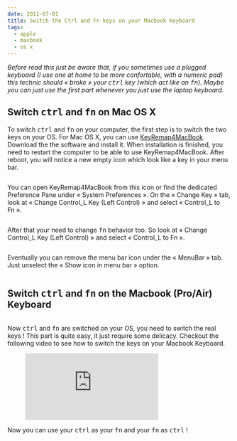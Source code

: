 ```yaml
---
date: 2011-07-01
title: Switch the Ctrl and Fn keys on your Macbook Keyboard
tags:
  - apple
  - macbook
  - os x
---
```


_Before read this just be aware that, if you sometimes use a plugged keyboard (I
use one at home to be more confortable, with a numeric pad) this technic should
« broke » your <kbd>ctrl</kbd> key (which act like an <kbd>fn</kbd>). Maybe you
can just use the first part whenever you just use the laptop keyboard._

## Switch <kbd>ctrl</kbd> and <kbd>fn</kbd> on Mac OS X

To switch <kbd>ctrl</kbd> and <kbd>fn</kbd> on your computer, the first step is
to switch the two keys on your OS. For Mac OS X, you can use
[KeyRemap4MacBook][1]. Download the the software and install it. When
installation is finished, you need to restart the computer to be able to use
KeyRemap4MacBook. After reboot, you will notice a new empty icon which look like
a key in your menu bar.

<figure class="flex-media--unknown">
  <img class="flex-media__item" title="KeyRemap4MacBook-menu-bar-icon" src="/media/2011/06/KeyRemap4MacBook-menu-bar-icon.png" alt="" />
</figure>

You can open KeyRemap4MacBook from this icon or find the dedicated Preference
Pane under « System Preferences ». On the « Change Key » tab, look at « Change
Control_L Key (Left Control) » and select « Control_L to Fn ».

<figure class="flex-media--unknown">
  <img class="flex-media__item" title="KeyRemap4MacBook-Control_L-to-Fn" src="/media/2011/06/KeyRemap4MacBook-Control_L-to-Fn.png" alt=""/>
</figure>

After that your need to change <kbd>fn</kbd> behavior too. So look at « Change
Control_L Key (Left Control) » and select « Control_L to Fn ».

<figure class="flex-media--unknown">
  <img class="flex-media__item" title="KeyRemap4MacBook-Fn-to-Control_L" src="/media/2011/06/KeyRemap4MacBook-Fn-to-Control_L.png" alt="" />
</figure>

Eventually you can remove the menu bar icon under the « MenuBar » tab. Just
unselect the « Show icon in menu bar » option.

<figure class="flex-media--unknown">
  <img class="flex-media__item" title="KeyRemap4MacBook-Remove-from-menu-bar" src="/media/2011/06/KeyRemap4MacBook-Remove-from-menu-bar.png" alt="" />
</figure>

## Switch <kbd>ctrl</kbd> and <kbd>fn</kbd> on the Macbook (Pro/Air) Keyboard

<figure class="flex-media--unknown">
  <img class="flex-media__item" title="Macbook Pro Keyboard - Switch Ctrl and Fn - Remove keys" src="/media/2011/06/Macbook-Pro-Keyboard-Switch-Ctrl-and-Fn-Remove-keys.jpg" alt="" />
</figure>

Now <kbd>ctrl</kbd> and <kbd>fn</kbd> are switched on your OS, you need to
switch the real keys ! This part is quite easy, it just require some delicacy.
Checkout the following video to see how to switch the keys on your Macbook
Keyboard.

<figure class="flex-media--16-9">
<iframe class="flex-media__item" src="http://www.youtube.com/embed/kh88cn_rtLo" frameborder="0" allowfullscreen></iframe></figure>

Now you can use your <kbd>ctrl</kbd> as your <kbd>fn</kbd> and your
<kbd>fn</kbd> as <kbd>ctrl</kbd> !

[1]: https://www.macupdate.com/app/mac/25141/keyremap4macbook
